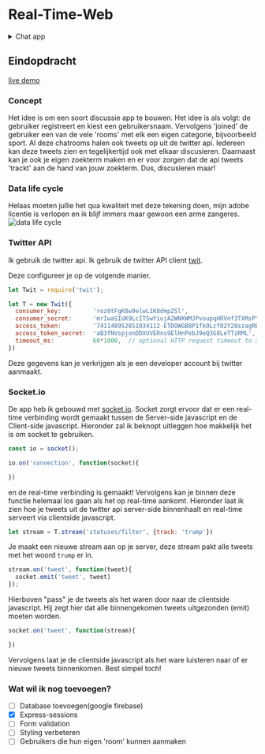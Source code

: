 # Real-Time-Web

<details>
  <summary> Chat app</summary>
  In week 1 was het de bedoeling een chat app te bouwen. Dit is goed gelukt en ik heb hierbij een basis gelegd voor mijn Eindopdracht.
</details>

## Eindopdracht
[live demo](https://final-assignment-zarjxmiosj.now.sh/login)

### Concept
Het idee is om een soort discussie app te bouwen. Het idee is als volgt: de gebruiker registreert en kiest een gebruikersnaam. Vervolgens 'joined' de gebruiker een van de vele 'rooms' met elk een eigen categorie, bijvoorbeeld sport. Al deze chatrooms halen ook tweets op uit de twitter api. Iedereen kan deze tweets zien en tegelijkertijd ook met elkaar discusieren. Daarnaast kan je ook je eigen zoekterm maken en er voor zorgen dat de api tweets 'trackt' aan de hand van jouw zoekterm. Dus, discusieren maar!

### Data life cycle
Helaas moeten jullie het qua kwaliteit met deze tekening doen, mijn adobe licentie is verlopen en ik blijf immers maar gewoon een arme zangeres.
![data life cycle](https://github.com/japgroevemaker/real-timeweb-1819/blob/master/Final-assignment/img/data_life_cycle.jpg)

### Twitter API
Ik gebruik de twitter api. Ik gebruik de twitter API client [twit](https://www.npmjs.com/package/twit).

Deze configureer je op de volgende manier.
```js
let Twit = require('twit');

let T = new Twit({
  consumer_key:         'roz8tFgK8w9elwL1K8dmpZSl',
  consumer_secret:      'mrIwaSIUK9LcIT5wYiujA2WNXWMJPvoupqHRVnf3TXMsPY78',
  access_token:         '741148952851034112-ETDOWGB8P1fkOLcf02Y28szagRBSs',
  access_token_secret:  'aB3fNVspjonDDXUVERns9ElHnPebJ9eQ3G8LeTTzRML',
  timeout_ms:           60*1000,  // optional HTTP request timeout to apply to all requests.
})
```
Deze gegevens kan je verkrijgen als je een developer account bij twitter aanmaakt.

### Socket.io
De app heb ik gebouwd met [socket.io](https://socket.io/). Socket zorgt ervoor dat er een real-time verbinding wordt gemaakt tussen de Server-side javascript en de Client-side javascript. Hieronder zal ik beknopt uitleggen hoe makkelijk het is om socket te gebruiken.

```js
const io = socket();

io.on('connection', function(socket){

})
```
en de real-time verbinding is gemaakt! Vervolgens kan je binnen deze functie helemaal los gaan als het op real-time aankomt. Hieronder laat ik zien hoe je tweets uit de twitter api server-side binnenhaalt en real-time serveert via clientside javascript.


```js
let stream = T.stream('statuses/filter', {track: 'trump'})
```
Je maakt een nieuwe stream aan op je server, deze stream pakt alle tweets met het woord `trump` er in.

```js
stream.on('tweet', function(tweet){
  socket.emit('tweet', tweet)
});
```
Hierboven "pass" je de tweets als het waren door naar de clientside javascript. Hij zegt hier dat alle binnengekomen tweets uitgezonden (emit) moeten worden.
```js
socket.on('tweet', function(stream){

})
```
Vervolgens laat je de clientside javascript als het ware luisteren naar of er nieuwe tweets binnenkomen. Best simpel toch!

### Wat wil ik nog toevoegen?
- [ ] Database toevoegen(google firebase)
- [x] Express-sessions
- [ ] Form validation
- [ ] Styling verbeteren
- [ ] Gebruikers die hun eigen 'room' kunnen aanmaken
